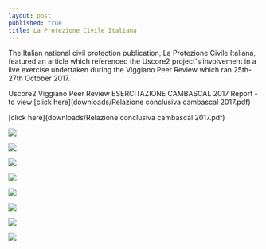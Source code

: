 ```yaml
---
layout: post
published: true
title: La Protezione Civile Italiana
---
```

The Italian national civil protection publication, La Protezione Civile Italiana, featured an article which referenced the Uscore2 project's involvement in a live exercise undertaken during the Viggiano Peer Review which ran 25th-27th October 2017.

Uscore2 Viggiano Peer Review ESERCITAZIONE CAMBASCAL 2017 Report - to view [click here](downloads/Relazione conclusiva cambascal 2017.pdf)

[click here](downloads/Relazione conclusiva cambascal 2017.pdf)

![]({{site.baseurl}}/media/PCI%20dicembre%202017884.jpg)

![]({{site.baseurl}}/media/PCI%20dicembre%202017885.jpg)

![]({{site.baseurl}}/media/PCI%20dicembre%202017886.jpg)

![]({{site.baseurl}}/media/PCI%20dicembre%202017887.jpg)

![]({{site.baseurl}}/media/PCI%20dicembre%202017888.jpg)

![]({{site.baseurl}}/media/PCI%20dicembre%202017889.jpg)

![]({{site.baseurl}}/media/PCI%20dicembre%202017890.jpg)

![]({{site.baseurl}}/media/PCI%20dicembre%202017891.jpg)
